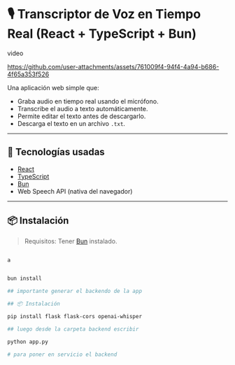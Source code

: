# 🎙️ Transcriptor de Voz en Tiempo Real (React + TypeScript + Bun)

video 



https://github.com/user-attachments/assets/761009f4-94f4-4a94-b686-4f65a353f526



Una aplicación web simple que:

- Graba audio en tiempo real usando el micrófono.
- Transcribe el audio a texto automáticamente.
- Permite editar el texto antes de descargarlo.
- Descarga el texto en un archivo `.txt`.

---

## 🚀 Tecnologías usadas

- [React](https://reactjs.org/)
- [TypeScript](https://www.typescriptlang.org/)
- [Bun](https://bun.sh/)
- Web Speech API (nativa del navegador)

---

## 📦 Instalación

> Requisitos: Tener [Bun](https://bun.sh/) instalado.

```bash

a


bun install

## importante generar el backendo de la app 

## 📦 Instalación

pip install flask flask-cors openai-whisper

## luego desde la carpeta backend escribir 

python app.py

# para poner en servicio el backend







